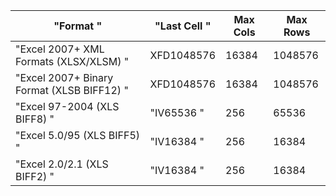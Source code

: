 | "Format                                   " | "Last Cell " | Max Cols | Max Rows | 
|---------------------------------------------|--------------|----------|----------| 
| "Excel 2007+ XML Formats (XLSX/XLSM)      " | XFD1048576   | 16384    | 1048576  | 
| "Excel 2007+ Binary Format (XLSB BIFF12)  " | XFD1048576   | 16384    | 1048576  | 
| "Excel 97-2004 (XLS BIFF8)                " | "IV65536   " | 256      | 65536    | 
| "Excel 5.0/95 (XLS BIFF5)                 " | "IV16384   " | 256      | 16384    | 
| "Excel 2.0/2.1 (XLS BIFF2)                " | "IV16384   " | 256      | 16384    | 
